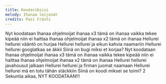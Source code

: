 ```yaml
---
title: Koodaribiisi
melody: Ihanaa leijonat
credits: Pasi Fränti
---
```


Nyt koodataan
Ihanaa ohjelmoijat 
ihanaa x3
tämä on ihanaa
vaikka tekee kipeää 
niin ei haittaa
Ihanaa ohjelmoijat 
ihanaa x2
tämä on ihanaa
Hellurei hellurei 
vääntö on hurjaa
Hellurei hellurei ja 
eikun kahvia 
naamariin
Hellurei hellurei 
googlatkaa se äkkii
Siinä on bugi miksi 
et korjaa?
Nyt koodataan
Ihanaa ohjelmoijat 
ihanaa x3
tämä on ihanaa
vaikka tekee kipeää 
niin ei haittaa
Ihanaa ohjelmoijat 
ihanaa x2
tämä on ihanaa
Hellurei hellurei 
javahousut jalkaan
Hellurei hellurei ja 
firman juomat 
naamaan
Hellurei hellurei mä 
en totu tähän 
stäckkiin
Siinä on koodi 
miksei se toimi?
2 Sekuntia aikaa, 
NYT KOODATAAN!!!